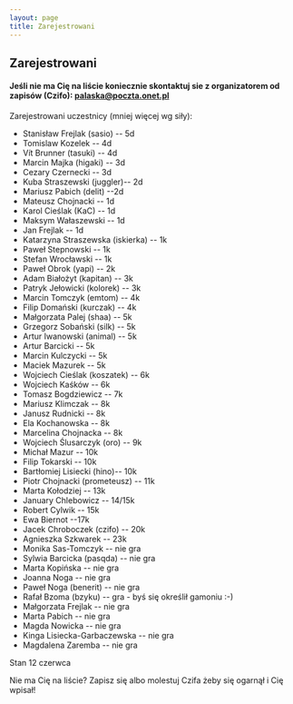 ```yaml
---
layout: page
title: Zarejestrowani
---
```


## Zarejestrowani

#### Jeśli nie ma Cię na liście koniecznie skontaktuj sie z organizatorem od zapisów (Czifo): palaska@poczta.onet.pl

Zarejestrowani uczestnicy (mniej więcej wg siły):

- Stanisław Frejlak (sasio) -- 5d
- Tomislaw Kozelek -- 4d
- Vít Brunner (tasuki) -- 4d
- Marcin Majka (higaki) -- 3d
- Cezary Czernecki -- 3d
- Kuba Straszewski (juggler)-- 2d
- Mariusz Pabich (delit) --2d
- Mateusz Chojnacki -- 1d
- Karol Cieślak (KaC) -- 1d
- Maksym Wałaszewski -- 1d
- Jan Frejlak -- 1d
- Katarzyna Straszewska (iskierka) -- 1k
- Paweł Stepnowski -- 1k
- Stefan Wrocławski -- 1k
- Paweł Obrok (yapi) -- 2k
- Adam Białożyt (kapitan) -- 3k
- Patryk Jełowicki (kolorek) -- 3k
- Marcin Tomczyk (emtom) -- 4k
- Filip Domański (kurczak) -- 4k
- Małgorzata Palej (shaa) -- 5k
- Grzegorz Sobański (silk) -- 5k
- Artur Iwanowski (animal) -- 5k
- Artur Barcicki -- 5k
- Marcin Kulczycki -- 5k
- Maciek Mazurek -- 5k
- Wojciech Cieślak (koszatek) -- 6k
- Wojciech Kaśków -- 6k
- Tomasz Bogdziewicz -- 7k
- Mariusz Klimczak -- 8k
- Janusz Rudnicki -- 8k
- Ela Kochanowska -- 8k
- Marcelina Chojnacka -- 8k
- Wojciech Ślusarczyk (oro) -- 9k
- Michał Mazur -- 10k
- Filip Tokarski -- 10k
- Bartłomiej Lisiecki (hino)-- 10k
- Piotr Chojnacki (prometeusz) -- 11k
- Marta Kołodziej -- 13k
- January Chlebowicz -- 14/15k
- Robert Cylwik -- 15k
- Ewa Biernot --17k
- Jacek Chroboczek (czifo) -- 20k
- Agnieszka Szkwarek -- 23k
- Monika Sas-Tomczyk -- nie gra
- Sylwia Barcicka (pasqda) -- nie gra
- Marta Kopińska -- nie gra 
- Joanna Noga -- nie gra
- Paweł Noga (benerit) -- nie gra
- Rafał Bzoma (bzyku) -- gra - byś się określił gamoniu :-)
- Małgorzata Frejlak -- nie gra
- Marta Pabich -- nie gra
- Magda Nowicka -- nie gra
- Kinga Lisiecka-Garbaczewska -- nie gra
- Magdalena Zaremba -- nie gra



Stan 12 czerwca

Nie ma Cię na liście?  Zapisz się albo molestuj Czifa żeby się ogarnął i Cię wpisał!
